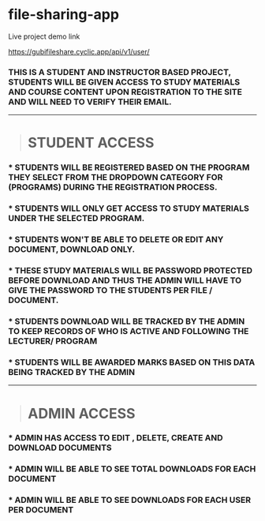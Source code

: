 # file-sharing-app


Live project demo link 

https://gubifileshare.cyclic.app/api/v1/user/



### THIS IS A STUDENT AND INSTRUCTOR BASED PROJECT, STUDENTS WILL BE GIVEN ACCESS TO STUDY MATERIALS AND COURSE CONTENT UPON REGISTRATION TO THE SITE AND WILL NEED TO VERIFY THEIR EMAIL.


___ 

> # STUDENT  ACCESS
### * STUDENTS WILL BE REGISTERED BASED ON THE PROGRAM THEY SELECT FROM THE DROPDOWN CATEGORY FOR (PROGRAMS)  DURING THE REGISTRATION PROCESS.

### * STUDENTS WILL ONLY GET ACCESS TO STUDY MATERIALS UNDER THE SELECTED PROGRAM.

### * STUDENTS WON'T BE ABLE TO DELETE OR EDIT ANY DOCUMENT, DOWNLOAD ONLY.

### * THESE STUDY MATERIALS WILL BE PASSWORD PROTECTED BEFORE DOWNLOAD AND THUS THE ADMIN WILL HAVE TO GIVE THE PASSWORD TO THE STUDENTS PER FILE / DOCUMENT.

### * STUDENTS DOWNLOAD WILL BE TRACKED BY THE ADMIN TO KEEP RECORDS OF WHO IS ACTIVE AND FOLLOWING THE LECTURER/ PROGRAM

### * STUDENTS WILL BE AWARDED MARKS BASED ON THIS DATA BEING TRACKED BY THE ADMIN


___ 

> # ADMIN ACCESS 
 ### * ADMIN HAS ACCESS TO EDIT , DELETE, CREATE AND DOWNLOAD DOCUMENTS
 
 ### * ADMIN WILL BE ABLE TO SEE TOTAL DOWNLOADS FOR EACH DOCUMENT
 
 ### * ADMIN WILL BE ABLE TO SEE DOWNLOADS FOR EACH USER PER DOCUMENT
 
 



